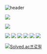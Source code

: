 ![header](https://camo.githubusercontent.com/be1f8d9ac42ee4cc58db23acafda92096d4146c633220d51ac7a9b930c6e7171/68747470733a2f2f63617073756c652d72656e6465722e76657263656c2e6170702f6170693f747970653d65676726636f6c6f723d6175746f266865696768743d323130)

<a href="https://woodangtangjjani.tistory.com/"><img src="https://img.shields.io/badge/Tistory-000000?style=flat-square&logo=Tistory&logoColor=white"/></a>

<img src="https://img.shields.io/badge/Python-3776AB?style=flat-square&logo=python&logoColor=white"/>

<img src="https://img.shields.io/badge/JavaScript-F7DF1E?style=flat-square&logo=JavaScript&logoColor=white"/>   <img src="https://img.shields.io/badge/CSS3-1572B6?style=flat-square&logo=CSS3&logoColor=white"/> <img src="https://img.shields.io/badge/HTML5-E34F26?style=flat-square&logo=HTML5&logoColor=white"/> <img src="https://img.shields.io/badge/MySQL-4479A1?style=flat-square&logo=MySQL&logoColor=white"/> <img src="https://img.shields.io/badge/Kotlin-7F52FF?style=flat-square&logo=Kotlin&logoColor=white"/> <img src="https://img.shields.io/badge/C-A8B9CC?style=flat-square&logo=C&logoColor=white"/>



[![Solved.ac프로필](http://mazassumnida.wtf/api/v2/generate_badge?boj=jjaehani)](https://solved.ac/jjaehani)
